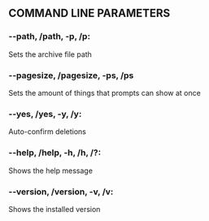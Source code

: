 ## COMMAND LINE PARAMETERS

### --path, /path, -p, /p:

Sets the archive file path

### --pagesize, /pagesize, -ps, /ps

Sets the amount of things that prompts can show at once

### --yes, /yes, -y, /y:

Auto-confirm deletions

### --help, /help, -h, /h, /?:

Shows the help message

### --version, /version, -v, /v:

Shows the installed version